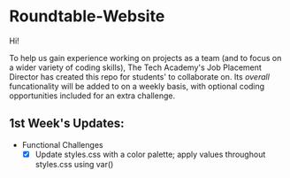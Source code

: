 # Roundtable-Website

Hi!

To help us gain experience working on projects as a team (and to focus on a wider variety of coding skills), The Tech Academy's Job Placement Director has created this repo for students' to collaborate on.  Its *overall* funcationality will be added to on a weekly basis, with optional coding opportunities included for an extra challenge.

## 1st Week's Updates:
   - Functional Challenges
     - [x] Update styles.css with a color palette; apply values throughout styles.css using var()
